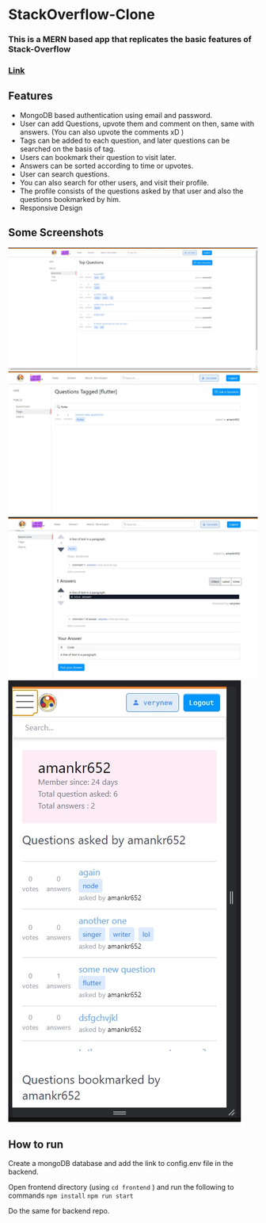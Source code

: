 # StackOverflow-Clone

### This is a MERN based app that replicates the basic features of Stack-Overflow 

### [Link](https://iitg-stackoveflow.web.app)

## Features
- MongoDB based authentication using email and password.
- User can add Questions, upvote them and comment on then, same with answers. (You can also upvote the comments xD )
- Tags can be added to each question, and later questions can be searched on the basis of tag.
- Users can bookmark their question to visit later.
- Answers can be sorted according to time or upvotes.
- User can search questions.
- You can also search for other users, and visit their profile.
- The profile consists of the questions asked by that user and also the questions bookmarked by him.
- Responsive Design

## Some Screenshots

![Question Display Page](https://raw.githubusercontent.com/akr-25/StackOverflow-Clone/main/screenshots/Screenshot%202021-09-01%20215958.jpg)
![Searching using Tag](https://raw.githubusercontent.com/akr-25/StackOverflow-Clone/main/screenshots/Screenshot%202021-09-01%20220025.jpg)
![Question-Answer Display Page](https://raw.githubusercontent.com/akr-25/StackOverflow-Clone/main/screenshots/Screenshot%202021-09-01%20220141.jpg)
![User Page - Mobile View](https://raw.githubusercontent.com/akr-25/StackOverflow-Clone/main/screenshots/Screenshot%202021-09-01%20220317.jpg)

## How to run

Create a mongoDB database and add the link to config.env file in the backend.

Open frontend directory (using ``` cd frontend ``` ) and run the following to commands 
``` npm install ```
``` npm run start ```

Do the same for backend repo. 

